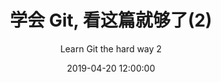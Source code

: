 ---
title: 学会 Git, 看这篇就够了(2)
subtitle: Learn Git the hard way 2
date: 2019-04-20 12:00:00
tags:
  - Git
  - 开发
---